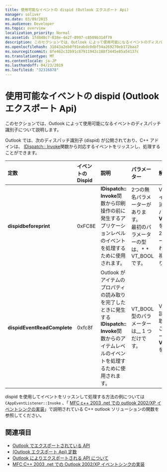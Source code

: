 ```yaml
---
title: 使用可能なイベントの dispid (Outlook エクスポート Api)
manager: soliver
ms.date: 03/09/2015
ms.audience: Developer
ms.topic: overview
localization_priority: Normal
ms.assetid: 1fd848c7-038e-4e2f-8997-c8509b31df79
description: このセクションでは、Outlook によって使用可能になるイベントのディスパッチ識別子について説明します。
ms.openlocfilehash: 31843a2eb8f91eabdc0dbf54a269270eb172baa7
ms.sourcegitcommit: 8fe462c32b91c87911942c188f3445e85a54137c
ms.translationtype: MT
ms.contentlocale: ja-JP
ms.lasthandoff: 04/23/2019
ms.locfileid: "32316878"
---
```

# <a name="available-events-and-their-dispids-outlook-exported-apis"></a>使用可能なイベントの dispid (Outlook エクスポート Api)

このセクションでは、Outlook によって使用可能になるイベントのディスパッチ識別子について説明します。
  
Outlook では、次のディスパッチ識別子 (dispid) が公開されており、C++ アドインは、 [IDispatch:: Invoke](https://docs.microsoft.com/previous-versions/windows/desktop/api/oaidl/nf-oaidl-idispatch-invoke)関数から対応するイベントをリッスンし、処理することができます。 
  
|**定数**|**イベントの Dispid**|**説明**|**パラメーター**|**解説**|
|:-----|:-----|:-----|:-----|:-----|
|**dispidbeforeprint** <br/> |0xFC8E  <br/> |**IDispatch:: Invoke**関数から印刷操作の前に発生するアプリケーションレベルのイベントを処理するために使用されます。  <br/> | 2つの無名パラメーターがあります。  <br/>  最初のパラメーターの型は、* * VT_BOOL です。|VT_BREF * *。 イベントを取り消すには、このパラメーターで**VARIANT_TRUE**を返します。  <br/>  2番目のパラメーターは使用されないため、無視する必要があります。  <br/> |この dispid は、Outlook 2010 以降で利用可能です。  <br/> |
|**dispidEventReadComplete** <br/> |0xfc8f  <br/> |Outlook がアイテムのプロパティの読み取りを完了したときに発生する**IDispatch:: Invoke**関数からのアイテムレベルのイベントを処理するために使用されます。  <br/> |VT_BOOL 型のパラメーターは__ 1 つだけです。|VT_BREF * *。 読み取り操作を取り消すには、このパラメーターで**VARIANT_TRUE**を返します。  <br/> |この dispid は、Outlook 2010 以降で利用可能です。  <br/> このイベントは、Exchange クライアント拡張機能 (ECE) イベントの**iexchextmessageevents:: onreadcomplete**、および Outlook 2013 以降のオブジェクトモデルに追加された**readcomplete**イベントに対応しています。  <br/> |
   
dispid を使用してイベントをリッスンして処理する方法の例については`CAppEventListener::Invoke` 、「 [MFC c++ 2003 .net での outlook 2002/XP イベントシンクの実装](https://www.codeproject.com/Articles/4230/Implementing-Outlook-2002-XP-Event-Sinks-in-MFC-C)」で説明されている C++ outlook ソリューションの関数を参照してください。
  
## <a name="see-also"></a>関連項目

- [Outlook でエクスポートされている API](outlook-exported-apis.md)
- [(Outlook エクスポート Api) 定数](constants-outlook-exported-apis.md)
- [Outlook によりエクスポートされる API について](about-apis-exported-by-outlook.md)
- [MFC C++ 2003 .net での Outlook 2002/XP イベントシンクの実装](https://www.codeproject.com/Articles/4230/Implementing-Outlook-2002-XP-Event-Sinks-in-MFC-C)

